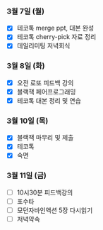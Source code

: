 ### 3월 7일 (월)
- [x] 테코톡 merge ppt, 대본 완성
- [x] 테코톡 cherry-pick 자료 정리
- [x] 데일리미팅 저녁회식

### 3월 8일 (화)
- [x] 오전 로또 피드백 강의
- [x] 블랙잭 페어프로그래밍
- [x] 테코톡 대본 정리 및 연습

### 3월 10일 (목)
- [x] 블랙잭 마무리 및 제출
- [x] 테코톡
- [x] 숙면

### 3월 11일 (금)
- [ ] 10시30분 피드백강의
- [ ] 포수타
- [ ] 모던자바인액션 5장 다시읽기
- [ ] 저녁약속
